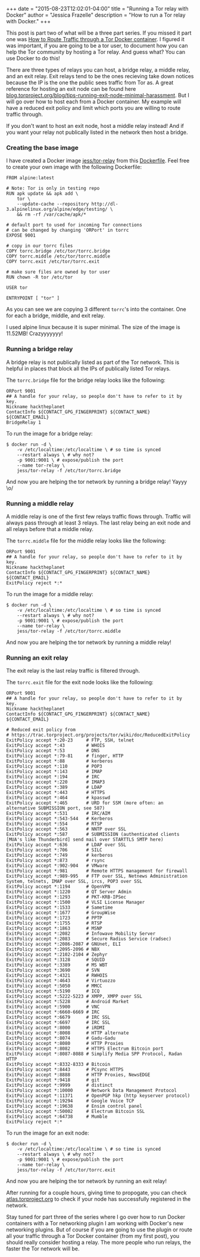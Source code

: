 +++
date = "2015-08-23T12:02:01-04:00"
title = "Running a Tor relay with Docker"
author = "Jessica Frazelle"
description = "How to run a Tor relay with Docker."
+++

This post is part two of what will be a three part series. If you missed it
part one was [How to Route Traffic through a Tor Docker container](/post/routing-traffic-through-tor-docker-container/). 
I figured it was important, if you are going to be a tor user, to document how
you can help the Tor community by hosting a Tor relay. And guess what? You can
use Docker to do this!

There are three types of relays you can host, a bridge relay, a middle relay,
and an exit relay. Exit relays tend to be the ones recieving take down notices 
because the IP is the one the public sees traffic from Tor as. A great reference
for hosting an exit node can be found here
[blog.torproject.org/blog/tips-running-exit-node-minimal-harassment](https://blog.torproject.org/blog/tips-running-exit-node-minimal-harassment). 
But I will go over how to host each from a Docker container.
My example will have a reduced exit policy and limit which ports you are willing
to route traffic through.

If you don't want to host an exit node, host a middle relay instead! And if you
want your relay not publically listed in the network then host a bridge.

### Creating the base image

I have created a Docker image
[jess/tor-relay](https://hub.docker.com/r/jess/tor-relay/) from this
[Dockerfile](https://github.com/jfrazelle/dockerfiles/blob/master/tor-relay/Dockerfile). 
Feel free to create your own image with the following Dockerfile:

```bsh
FROM alpine:latest

# Note: Tor is only in testing repo
RUN apk update && apk add \
    tor \
    --update-cache --repository http://dl-3.alpinelinux.org/alpine/edge/testing/ \
    && rm -rf /var/cache/apk/*

# default port to used for incoming Tor connections
# can be changed by changing 'ORPort' in torrc
EXPOSE 9001

# copy in our torrc files
COPY torrc.bridge /etc/tor/torrc.bridge
COPY torrc.middle /etc/tor/torrc.middle
COPY torrc.exit /etc/tor/torrc.exit

# make sure files are owned by tor user
RUN chown -R tor /etc/tor

USER tor

ENTRYPOINT [ "tor" ]
```

As you can see we are copying 3 different `torrc`'s into the container. One for
each a bridge, middle, and exit relay.

I used alpine linux because it is super minimal. The size of the image is
11.52MB! Crazyyyyyyy!

### Running a bridge relay

A bridge relay is not publically listed as part of the Tor network. This is
helpful in places that block all the IPs of publically listed Tor relays.

The `torrc.bridge` file for the bridge relay looks like the following:

```
ORPort 9001
## A handle for your relay, so people don't have to refer to it by key.
Nickname hacktheplanet
ContactInfo ${CONTACT_GPG_FINGERPRINT} ${CONTACT_NAME} ${CONTACT_EMAIL}
BridgeRelay 1
```

To run the image for a bridge relay:

```bsh
$ docker run -d \
    -v /etc/localtime:/etc/localtime \ # so time is synced
    --restart always \ # why not?
    -p 9001:9001 \ # expose/publish the port
    --name tor-relay \
    jess/tor-relay -f /etc/tor/torrc.bridge
```

And now you are helping the tor network by running a bridge relay! Yayyy \o/

### Running a middle relay

A middle relay is one of the first few relays traffic flows through. Traffic
will always pass through at least 3 relays. The last relay being an exit node
and all relays before that a middle relay.

The `torrc.middle` file for the middle relay looks like the following:

```
ORPort 9001
## A handle for your relay, so people don't have to refer to it by key.
Nickname hacktheplanet
ContactInfo ${CONTACT_GPG_FINGERPRINT} ${CONTACT_NAME} ${CONTACT_EMAIL}
ExitPolicy reject *:*
```

To run the image for a middle relay:

```bsh
$ docker run -d \
    -v /etc/localtime:/etc/localtime \ # so time is synced
    --restart always \ # why not?
    -p 9001:9001 \ # expose/publish the port
    --name tor-relay \
    jess/tor-relay -f /etc/tor/torrc.middle
```

And now you are helping the tor network by running a middle relay!

### Running an exit relay

The exit relay is the last relay traffic is filtered through.

The `torrc.exit`  file for the exit node looks like the following:

```
ORPort 9001
## A handle for your relay, so people don't have to refer to it by key.
Nickname hacktheplanet
ContactInfo ${CONTACT_GPG_FINGERPRINT} ${CONTACT_NAME} ${CONTACT_EMAIL}

# Reduced exit policy from
# https://trac.torproject.org/projects/tor/wiki/doc/ReducedExitPolicy
ExitPolicy accept *:20-23     # FTP, SSH, telnet
ExitPolicy accept *:43        # WHOIS
ExitPolicy accept *:53        # DNS
ExitPolicy accept *:79-81     # finger, HTTP
ExitPolicy accept *:88        # kerberos
ExitPolicy accept *:110       # POP3
ExitPolicy accept *:143       # IMAP
ExitPolicy accept *:194       # IRC
ExitPolicy accept *:220       # IMAP3
ExitPolicy accept *:389       # LDAP
ExitPolicy accept *:443       # HTTPS
ExitPolicy accept *:464       # kpasswd
ExitPolicy accept *:465       # URD for SSM (more often: an alternative SUBMISSION port, see 587)
ExitPolicy accept *:531       # IRC/AIM
ExitPolicy accept *:543-544   # Kerberos
ExitPolicy accept *:554       # RTSP
ExitPolicy accept *:563       # NNTP over SSL
ExitPolicy accept *:587       # SUBMISSION (authenticated clients [MUA's like Thunderbird] send mail over STARTTLS SMTP here)
ExitPolicy accept *:636       # LDAP over SSL
ExitPolicy accept *:706       # SILC
ExitPolicy accept *:749       # kerberos 
ExitPolicy accept *:873       # rsync
ExitPolicy accept *:902-904   # VMware
ExitPolicy accept *:981       # Remote HTTPS management for firewall
ExitPolicy accept *:989-995   # FTP over SSL, Netnews Administration System, telnets, IMAP over SSL, ircs, POP3 over SSL
ExitPolicy accept *:1194      # OpenVPN
ExitPolicy accept *:1220      # QT Server Admin
ExitPolicy accept *:1293      # PKT-KRB-IPSec
ExitPolicy accept *:1500      # VLSI License Manager
ExitPolicy accept *:1533      # Sametime
ExitPolicy accept *:1677      # GroupWise
ExitPolicy accept *:1723      # PPTP
ExitPolicy accept *:1755      # RTSP
ExitPolicy accept *:1863      # MSNP
ExitPolicy accept *:2082      # Infowave Mobility Server
ExitPolicy accept *:2083      # Secure Radius Service (radsec)
ExitPolicy accept *:2086-2087 # GNUnet, ELI
ExitPolicy accept *:2095-2096 # NBX
ExitPolicy accept *:2102-2104 # Zephyr
ExitPolicy accept *:3128      # SQUID
ExitPolicy accept *:3389      # MS WBT
ExitPolicy accept *:3690      # SVN
ExitPolicy accept *:4321      # RWHOIS
ExitPolicy accept *:4643      # Virtuozzo
ExitPolicy accept *:5050      # MMCC
ExitPolicy accept *:5190      # ICQ
ExitPolicy accept *:5222-5223 # XMPP, XMPP over SSL
ExitPolicy accept *:5228      # Android Market
ExitPolicy accept *:5900      # VNC
ExitPolicy accept *:6660-6669 # IRC
ExitPolicy accept *:6679      # IRC SSL  
ExitPolicy accept *:6697      # IRC SSL  
ExitPolicy accept *:8000      # iRDMI
ExitPolicy accept *:8008      # HTTP alternate
ExitPolicy accept *:8074      # Gadu-Gadu
ExitPolicy accept *:8080      # HTTP Proxies
ExitPolicy accept *:8082      # HTTPS Electrum Bitcoin port
ExitPolicy accept *:8087-8088 # Simplify Media SPP Protocol, Radan HTTP
ExitPolicy accept *:8332-8333 # Bitcoin
ExitPolicy accept *:8443      # PCsync HTTPS
ExitPolicy accept *:8888      # HTTP Proxies, NewsEDGE
ExitPolicy accept *:9418      # git
ExitPolicy accept *:9999      # distinct
ExitPolicy accept *:10000     # Network Data Management Protocol
ExitPolicy accept *:11371     # OpenPGP hkp (http keyserver protocol)
ExitPolicy accept *:19294     # Google Voice TCP
ExitPolicy accept *:19638     # Ensim control panel
ExitPolicy accept *:50002     # Electrum Bitcoin SSL
ExitPolicy accept *:64738     # Mumble
ExitPolicy reject *:*
```


To run the image for an exit node:

```bsh
$ docker run -d \
    -v /etc/localtime:/etc/localtime \ # so time is synced
    --restart always \ # why not?
    -p 9001:9001 \ # expose/publish the port
    --name tor-relay \
    jess/tor-relay -f /etc/tor/torrc.exit
```

And now you are helping the tor network by running an exit relay!

After running for a couple hours, giving time to
propogate, you can check [atlas.torproject.org](https://atlas.torproject.org)
to check if your node has successfully registered in the network.

Stay tuned for part three of the series where I go over how to run Docker
containers with a Tor networking plugin I am working with Docker's new
networking plugins. But of course if you are going to use
the plugin or route all your traffic through a Tor Docker container (from my first
post), you should really consider hosting a relay. The more people who run 
relays, the faster the Tor network will be.
